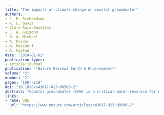 ```yaml
---
title: "The impacts of climate change on coastal groundwater"
authors:
- C. M. Richardson
- K. L. Davis
- Clara Ruiz-González
- J. A. Guimond
- H. A. Michael
- A. Paldor
- N. Moosdorf
- A. Paytan
date: "2024-01-01"
publication-types:
- article-journal
publication: "*Nature Reviews Earth & Environment*"
volume: "5"
number: "2"
pages: "100--119"
doi: "10.1038/s43017-023-00500-2"
abstract: "Coastal groundwater (CGW) is a critical water resource for many communities and can be a key part of coastal ecosystems. Owing to its location, CGW faces both terrestrial and marine effects of climate change while simultaneously being impacted by anthropogenic activities. In this Review, we discuss the expected impacts of climate change on CGW and CGW-dependent ecosystems. Sea-level rise, coastal flooding increases and precipitation and aridity changes will drive alterations in the amount, chemistry and fluxes of CGW. Impacts could also arise from changes in storm and cyclone activity, land and ocean temperature rises, cryosphere melt, ocean chemistry and coastal erosion, but the overall effect is understudied. Human-induced stressors, such as groundwater extraction, will interact with climate change impacts to alter CGW at different temporal and spatial scales. CGW-associated ecosystems are expected to respond to changes in an ecosystem and site-specific manner — for example, some coastal temperate and tropical ecosystems might be more impacted by seawater intrusion owing to sea-level rise and coastal flooding, whereas others, such as coastal polar ecosystems, could be more affected by increases in cryosphere melt. A comprehensive and global CGW observatory programme is needed to better understand baseline CGW conditions, track change and support resource management."
links:
- name: URL
  url: "https://www.nature.com/articles/s43017-023-00500-2"
---
```


